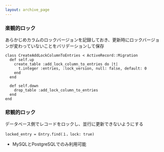 ```yaml
---
layout: archive_page
---
```

### 楽観的ロック
あらかじめカラムのロックバージョンを記録しておき、更新時にロックバージョンが変わっていないことをバリデーションして保存

    class CreateAddLockColumnToEntries < ActiveRecord::Migration
      def self.up
        create_table :add_lock_column_to_entries do |t|
          t.integer :entries, :lock_version, null: false, default: 0
        end
      end

      def self.down
        drop_table :add_lock_column_to_entries
      end
    end

### 悲観的ロック
データベース側でレコードをロックし、並行に更新できないようにする

    locked_entry = Entry.find(１，lock: true)

* MySQLとPostgreSQLでのみ利用可能
